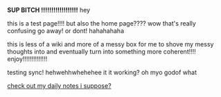 
**SUP BITCH !!!!!!!!!!!!!!!!!!** hey

this is a test page!!!! but also the home page???? wow that's really confusing
go away! or dont! hahahahaha

this is less of a wiki and more of a messy box for me to shove my messy thoughts into and eventually turn into something more coherent!!!! enjoy!!!!!!!!!!!!!!

testing sync! hehwehhwhehehee it it working? oh myo godof  what

[check out my daily notes i suppose?](https://grynmoor.github.io/panprom-wiki/tags/notes)
